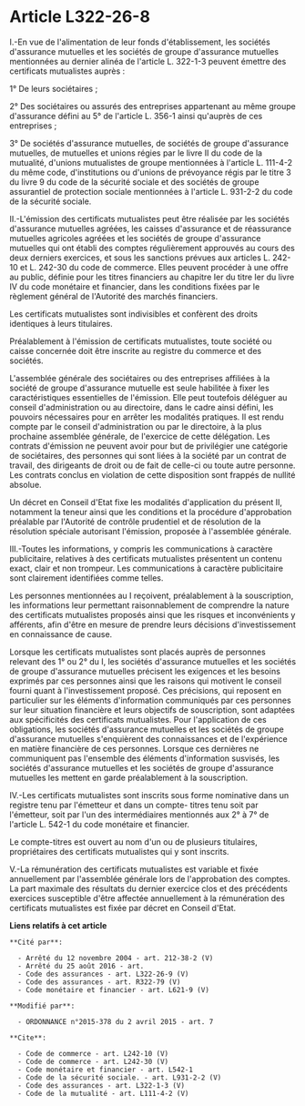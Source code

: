 # Article L322-26-8

I.-En vue de l'alimentation de leur fonds d'établissement, les sociétés d'assurance mutuelles et les sociétés de groupe
d'assurance mutuelles mentionnées au dernier alinéa de l'article L. 322-1-3 peuvent émettre des certificats mutualistes
auprès : 

1° De leurs sociétaires ; 

2° Des sociétaires ou assurés des entreprises appartenant au même groupe d'assurance défini au 5° de l'article L. 356-1 ainsi
qu'auprès de ces entreprises ; 

3° De sociétés d'assurance mutuelles, de sociétés de groupe d'assurance mutuelles, de mutuelles et unions régies par le livre
II du code de la mutualité, d'unions mutualistes de groupe mentionnées à l'article L. 111-4-2 du même code, d'institutions ou
d'unions de prévoyance régis par le titre 3 du livre 9 du code de la sécurité sociale et des sociétés de groupe assurantiel
de protection sociale mentionnées à l'article L. 931-2-2 du code de la sécurité sociale. 

II.-L'émission des certificats mutualistes peut être réalisée par les sociétés d'assurance mutuelles agréées, les caisses
d'assurance et de réassurance mutuelles agricoles agréées et les sociétés de groupe d'assurance mutuelles qui ont établi des
comptes régulièrement approuvés au cours des deux derniers exercices, et sous les sanctions prévues aux articles L. 242-10 et
L. 242-30 du code de commerce. Elles peuvent procéder à une offre au public, définie pour les titres financiers au chapitre
Ier du titre Ier du livre IV du code monétaire et financier, dans les conditions fixées par le règlement général de
l'Autorité des marchés financiers. 

Les certificats mutualistes sont indivisibles et confèrent des droits identiques à leurs titulaires. 

Préalablement à l'émission de certificats mutualistes, toute société ou caisse concernée doit être inscrite au registre du
commerce et des sociétés. 

L'assemblée générale des sociétaires ou des entreprises affiliées à la société de groupe d'assurance mutuelle est seule
habilitée à fixer les caractéristiques essentielles de l'émission. Elle peut toutefois déléguer au conseil d'administration
ou au directoire, dans le cadre ainsi défini, les pouvoirs nécessaires pour en arrêter les modalités pratiques. Il est rendu
compte par le conseil d'administration ou par le directoire, à la plus prochaine assemblée générale, de l'exercice de cette
délégation. Les contrats d'émission ne peuvent avoir pour but de privilégier une catégorie de sociétaires, des personnes qui
sont liées à la société par un contrat de travail, des dirigeants de droit ou de fait de celle-ci ou toute autre personne.
Les contrats conclus en violation de cette disposition sont frappés de nullité absolue. 

Un décret en Conseil d'Etat fixe les modalités d'application du présent II, notamment la teneur ainsi que les conditions et
la procédure d'approbation préalable par l'Autorité de contrôle prudentiel et de résolution de la résolution spéciale
autorisant l'émission, proposée à l'assemblée générale. 

III.-Toutes les informations, y compris les communications à caractère publicitaire, relatives à des certificats mutualistes
présentent un contenu exact, clair et non trompeur. Les communications à caractère publicitaire sont clairement identifiées
comme telles. 

Les personnes mentionnées au I reçoivent, préalablement à la souscription, les informations leur permettant raisonnablement
de comprendre la nature des certificats mutualistes proposés ainsi que les risques et inconvénients y afférents, afin d'être
en mesure de prendre leurs décisions d'investissement en connaissance de cause. 

Lorsque les certificats mutualistes sont placés auprès de personnes relevant des 1° ou 2° du I, les sociétés d'assurance
mutuelles et les sociétés de groupe d'assurance mutuelles précisent les exigences et les besoins exprimés par ces personnes
ainsi que les raisons qui motivent le conseil fourni quant à l'investissement proposé. Ces précisions, qui reposent en
particulier sur les éléments d'information communiqués par ces personnes sur leur situation financière et leurs objectifs de
souscription, sont adaptées aux spécificités des certificats mutualistes. Pour l'application de ces obligations, les sociétés
d'assurance mutuelles et les sociétés de groupe d'assurance mutuelles s'enquièrent des connaissances et de l'expérience en
matière financière de ces personnes. Lorsque ces dernières ne communiquent pas l'ensemble des éléments d'information
susvisés, les sociétés d'assurance mutuelles et les sociétés de groupe d'assurance mutuelles les mettent en garde
préalablement à la souscription. 

IV.-Les certificats mutualistes sont inscrits sous forme nominative dans un registre tenu par l'émetteur et dans un compte-
titres tenu soit par l'émetteur, soit par l'un des intermédiaires mentionnés aux 2° à 7° de l'article L. 542-1 du code
monétaire et financier. 

Le compte-titres est ouvert au nom d'un ou de plusieurs titulaires, propriétaires des certificats mutualistes qui y sont
inscrits. 

V.-La rémunération des certificats mutualistes est variable et fixée annuellement par l'assemblée générale lors de
l'approbation des comptes. La part maximale des résultats du dernier exercice clos et des précédents exercices susceptible
d'être affectée annuellement à la rémunération des certificats mutualistes est fixée par décret en Conseil d'Etat.

**Liens relatifs à cet article**

	**Cité par**:

	  - Arrêté du 12 novembre 2004 - art. 212-38-2 (V)
	  - Arrêté du 25 août 2016 - art.
	  - Code des assurances - art. L322-26-9 (V)
	  - Code des assurances - art. R322-79 (V)
	  - Code monétaire et financier - art. L621-9 (V)

	**Modifié par**:

	  - ORDONNANCE n°2015-378 du 2 avril 2015 - art. 7

	**Cite**:

	  - Code de commerce - art. L242-10 (V)
	  - Code de commerce - art. L242-30 (V)
	  - Code monétaire et financier - art. L542-1
	  - Code de la sécurité sociale. - art. L931-2-2 (V)
	  - Code des assurances - art. L322-1-3 (V)
	  - Code de la mutualité - art. L111-4-2 (V)
